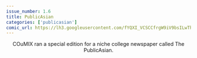 ```yaml
---
issue_number: 1.6
title: PublicAsian
categories: ['publicasian']
comic_url: https://lh3.googleusercontent.com/fYQXI_VCSCCfrgW9iV9bsILwTh9H0c7ULC8rqpAvBQWRI218uvV8VEOm0c0XyyRR7ePCy3gXdMBY_ffogW6hoeasf5EMerNFySPxGf0eB260Bs_ttlA6aq9rJMl5Uagf1sHPmHyoUw=w1200
---
```


<center>COuMIX ran a special edition for a niche college newspaper called The PublicAsian.</center>